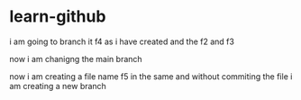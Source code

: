 # learn-github


i am going to branch it f4 as i have created and the f2 and f3 



now i am chanigng the main branch 


now i am creating a file name f5 in the same and without commiting the file i am creating a new branch